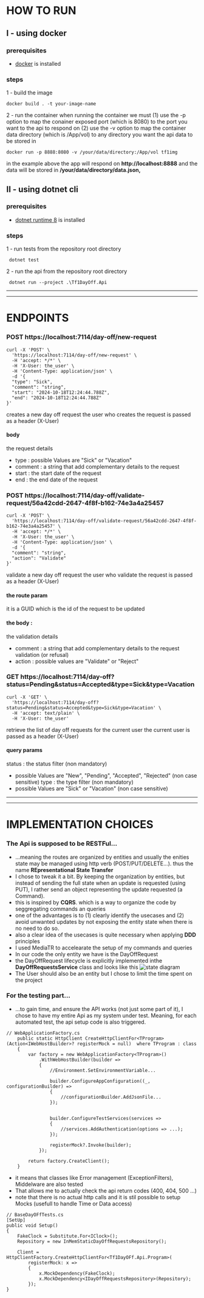 # HOW TO RUN
## I - using docker

### prerequisites 
-  [docker](https://docs.docker.com/engine/install/) is installed

### steps
1 - build the image
```
docker build . -t your-image-name 
```

2 - run the container
when running the container we must 
(1) use the -p option to map the conainer exposed port (which is 8080) to the port you want to the api to respond on 
(2) use the -v option to map the container data directory (which is /App/vol) to any directory you want the api data to be stored in
```
docker run -p 8888:8080 -v /your/data/directory:/App/vol tf1img
```
in the example above the app will respond on **http://localhost:8888** and the data will be stored in **/your/data/directory/data.json,**


## II - using dotnet cli

### prerequisites 
-  [dotnet runtime 8](https://dotnet.microsoft.com/en-us/download/dotnet/8.0) is installed

### steps
1 - run tests from the repository root directory
```
 dotnet test
```
2 - run the api from the repository root directory
```
 dotnet run --project .\Tf1DayOff.Api
```
---------------------------------------------
---------------------------------------------
# ENDPOINTS

### POST https://localhost:7114/day-off/new-request

```
curl -X 'POST' \
  'https://localhost:7114/day-off/new-request' \
  -H 'accept: */*' \
  -H 'X-User: the_user' \
  -H 'Content-Type: application/json' \
  -d '{
  "type": "Sick",
  "comment": "string",
  "start": "2024-10-18T12:24:44.788Z",
  "end": "2024-10-18T12:24:44.788Z"
}'
```
creates a new day off request
the user who creates the request is passed as a header (X-User)

#### body
the request details
- type : possible Values are "Sick" or "Vacation"
- comment :  a string that add complementary details to the request
- start : the start date of the request
- end : the end date of the request




### POST https://localhost:7114/day-off/validate-request/56a42cdd-2647-4f8f-b162-74e3a4a25457

```
curl -X 'POST' \
  'https://localhost:7114/day-off/validate-request/56a42cdd-2647-4f8f-b162-74e3a4a25457' \
  -H 'accept: */*' \
  -H 'X-User: the_user' \
  -H 'Content-Type: application/json' \
  -d '{
  "comment": "string",
  "action": "Validate"
}'
```
validate a new day off request
the user who validate the request is passed as a header (X-User)

#### the route param 
it is a GUID which is the id of the request to be updated

#### the body :
the validation details
- comment :  a string that add complementary details to the request validation (or refusal)
- action : possible values are "Validate" or "Reject"




### GET https://localhost:7114/day-off?status=Pending&status=Accepted&type=Sick&type=Vacation
```
curl -X 'GET' \
  'https://localhost:7114/day-off?status=Pending&status=Accepted&type=Sick&type=Vacation' \
  -H 'accept: text/plain' \
  -H 'X-User: the_user'
```

retrieve the list of day off requests for the current user
the current user is passed as a header (X-User)

#### query params
status : the status filter (non mandatory)
- possible Values are  "New", "Pending", "Accepted", "Rejected" (non case sensitive)
type : the type filter (non mandatory)
- possible Values are "Sick" or "Vacation" (non case sensitive)

---------------------------------------------
---------------------------------------------


# IMPLEMENTATION CHOICES
### The Api is supposed to be RESTFul...
- ...meaning the routes are organized by entities and usually  the enities state may be managed using http verb (POST/PUT/DELETE...). thus the name **REpresentational State Transfer**
- I chose to tweak it a bit. By keeping the organization by entities, but instead of sending the full state when an update is requested (using PUT), I rather send an object representing the update requested (a Command).
- this is inspired by **CQRS**. which is a way to organize the code by seggregating  commands an queries
- one of the advantages is to (1) clearly identify the usecases and (2) avoid unwanted updates by not exposing the entity state when there is no need to do so.
- also a clear idea of the usecases is quite necessary when applying **DDD** principles 
- I used MediaTR to accelearate the setup of my commands and queries
- In our code the only entity we have is the DayOffRequest
- the DayOffRequest lifecycle is explicitly implemented inthe **DayOffRequestsService** class and looks like this
  ![state diagram](./day-off-state.png)
- The User should also be an entity but I chose to limit the time spent on the project


### For the testing part...
 - ...to gain time, and ensure the API works (not just some part of it), I chose to have my entire Api as my system under test. Meaning, for each automated test, the api setup code is also triggered.
```
// WebApplicationFactory.cs
    public static HttpClient CreateHttpClientFor<TProgram>(Action<IWebHostBuilder>? registerMock = null)  where TProgram : class
    {
        var factory = new WebApplicationFactory<TProgram>()
            .WithWebHostBuilder(builder =>
            {
                //Environment.SetEnvironmentVariable...

                builder.ConfigureAppConfiguration((_, configurationBuilder) =>
                {
                    //configurationBuilder.AddJsonFile...
                });


                builder.ConfigureTestServices(services =>
                {
                    //services.AddAuthentication(options => ...);
                });

                registerMock?.Invoke(builder);
            });

        return factory.CreateClient();
    }
```
 - it means that classes like Error management (ExceptionFilters), Middelware are also tested
 - That allows me to actually check the api return codes (400, 404, 500 ...)
 - note that there is no actual http calls and it is stil possible to setup Mocks (usefull to handle Time or Data access)

```
// BaseDayOFfTests.cs
[SetUp]
public void Setup()
{
    FakeClock = Substitute.For<IClock>();
    Repository = new InMemStaticDayOffRequestsRepository();

    Client = HttpClientFactory.CreateHttpClientFor<Tf1DayOFf.Api.Program>(
        registerMock: x =>
        {
            x.MockDependency(FakeClock);
            x.MockDependency<IDayOffRequestsRepository>(Repository);
        });
}
```

